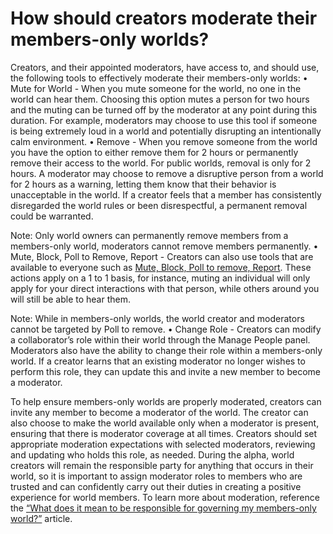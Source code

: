 # How should creators moderate their members-only worlds?

Creators, and their appointed moderators, have access to, and should use, the following tools to effectively moderate their members-only worlds:
•  Mute for World - When you mute someone for the world, no one in the world can hear them. Choosing this option mutes a person for two hours and the muting can be turned off by the moderator at any point during this duration. For example, moderators may choose to use this tool if someone is being extremely loud in a world and potentially disrupting an intentionally calm environment.
•  Remove - When you remove someone from the world you have the option to either remove them for 2 hours or permanently remove their access to the world. For public worlds, removal is only for 2 hours. A moderator may choose to remove a disruptive person from a world for 2 hours as a warning, letting them know that their behavior is unacceptable in the world. If a creator feels that a member has consistently disregarded the world rules or been disrespectful, a permanent removal could be warranted.

Note: Only world owners can permanently remove members from a members-only world, moderators cannot remove members permanently.
• Mute, Block, Poll to Remove, Report - Creators can also use tools that are available to everyone such as [Mute, Block, Poll to remove, Report](https://www.meta.com/help/quest/articles/horizon/safety-and-privacy-in-horizon-worlds/). These actions apply on a 1 to 1 basis, for instance, muting an individual will only apply for your direct interactions with that person, while others around you will still be able to hear them.

Note: While in members-only worlds, the world creator and moderators cannot be targeted by Poll to remove.
• Change Role - Creators can modify a collaborator’s role within their world through the Manage People panel. Moderators also have the ability to change their role within a members-only world. If a creator learns that an existing moderator no longer wishes to perform this role, they can update this and invite a new member to become a moderator.

To help ensure members-only worlds are properly moderated, creators can invite any member to become a moderator of the world. The creator can also choose to make the world available only when a moderator is present, ensuring that there is moderator coverage at all times. Creators should set appropriate moderation expectations with selected moderators, reviewing and updating who holds this role, as needed. During the alpha, world creators will remain the responsible party for anything that occurs in their world, so it is important to assign moderator roles to members who are trusted and can confidently carry out their duties in creating a positive experience for world members. To learn more about moderation, reference the [“What does it mean to be responsible for governing my members-only world?”](https://developers.meta.com/horizon-worlds/learn/documentation/members-only-worlds/what-does-it-mean-to-be-responsible-for-governing-my-membersonly-world/) article.
